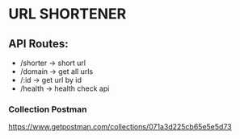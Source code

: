 # URL SHORTENER


## API Routes:

- /shorter -> short url
- /domain -> get all urls
- /:id -> get url by id
- /health -> health check api


### Collection Postman

https://www.getpostman.com/collections/071a3d225cb65e5e5d73
